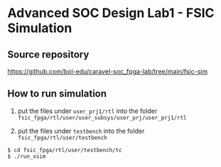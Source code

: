 # Advanced SOC Design Lab1 - FSIC Simulation

## Source repository
https://github.com/bol-edu/caravel-soc_fpga-lab/tree/main/fsic-sim

## How to run simulation
1. put the files under `user_prj1/rtl` into the folder `fsic_fpga/rtl/user/user_subsys/user_prj/user_prj1/rtl`

2. put the files under `testbench` into the folder `fsic_fpga/rtl/user/testbench`

```
$ cd fsic_fpga/rtl/user/testbench/tc
$ ./run_xsim
```